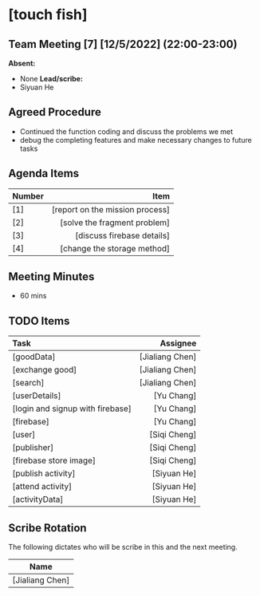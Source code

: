 # [touch fish]

## Team Meeting [7] [12/5/2022] (22:00-23:00)

**Absent:**

- None
  **Lead/scribe:**
- Siyuan He

## Agreed Procedure

- Continued the function coding and discuss the problems we met
- debug the completing features and make necessary changes to future tasks

## Agenda Items

| Number |                            Item |
| :----- | ------------------------------: |
| [1]    | [report on the mission process] |
| [2]    |    [solve the fragment problem] |
| [3]    |      [discuss firebase details] |
| [4]    |     [change the storage method] |

## Meeting Minutes

- 60 mins

## TODO Items

| Task                             |        Assignee |
| :------------------------------- | --------------: |
| [goodData]                       | [Jialiang Chen] |
| [exchange good]                  | [Jialiang Chen] |
| [search]                         | [Jialiang Chen] |
| [userDetails]                    |      [Yu Chang] |
| [login and signup with firebase] |      [Yu Chang] |
| [firebase]                       |      [Yu Chang] |
| [user]                           |    [Siqi Cheng] |
| [publisher]                      |    [Siqi Cheng] |
| [firebase store image]           |    [Siqi Cheng] |
| [publish activity]               |     [Siyuan He] |
| [attend activity]                |     [Siyuan He] |
| [activityData]                   |     [Siyuan He] |


## Scribe Rotation

The following dictates who will be scribe in this and the next meeting.

|    Name     |
| :---------: |
| [Jialiang Chen] |